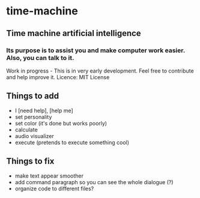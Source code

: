# time-machine
## Time machine artificial intelligence
### Its purpose is to assist you and make computer work easier. Also, you can talk to it.

Work in progress - This is in very early development. Feel free to contribute and help improve it.
Licence: MIT License

## Things to add
- I [need help], [help me]
- set personality
- set color (it's done but works poorly)
- calculate
- audio visualizer
- execute (pretends to execute something cool)

## Things to fix
- make text appear smoother
- add command paragraph so you can see the whole dialogue (?)
- organize code to different files?